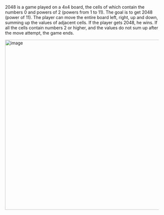 2048 is a game played on a 4x4 board, the cells of which contain the numbers 0 and powers of 2 (powers from 1 to 11). The goal is to get 2048 (power of 11). The player can move the entire board left, right, up and down, summing up the values ​​of adjacent cells. If the player gets 2048, he wins. If all the cells contain numbers 2 or higher, and the values ​​do not sum up after the move attempt, the game ends.

<img width="651" height="558" alt="image" src="https://github.com/user-attachments/assets/ca21127b-7a65-4c77-9443-3d046d9c92d2" />
